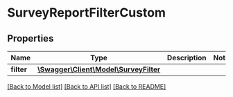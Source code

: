 # SurveyReportFilterCustom

## Properties
Name | Type | Description | Notes
------------ | ------------- | ------------- | -------------
**filter** | [**\Swagger\Client\Model\SurveyFilter**](SurveyFilter.md) |  | 

[[Back to Model list]](../README.md#documentation-for-models) [[Back to API list]](../README.md#documentation-for-api-endpoints) [[Back to README]](../README.md)


